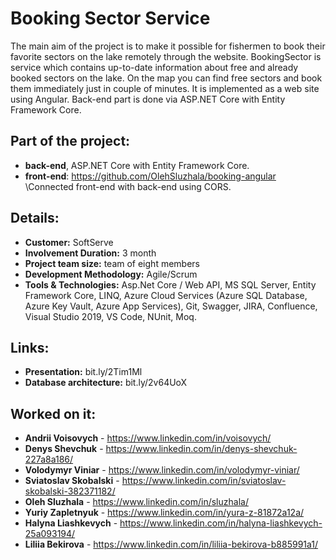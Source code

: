 # Booking Sector Service 
The main aim of the project is to make it possible for fishermen to book their favorite sectors on the lake remotely through the website. BookingSector is service which contains up-to-date information about free and already booked sectors on the lake. On the map you can find free sectors and book them immediately just in couple of minutes. It is implemented as a web site using Angular. Back-end part is done via ASP.NET Core with Entity Framework Core.

## Part of the project: 
  - **back-end**, ASP.NET Core with Entity Framework Core.
  - **front-end**: https://github.com/OlehSluzhala/booking-angular
 \Connected front-end with back-end using CORS.

## Details:
  - **Customer:** SoftServe
  - **Involvement Duration:** 3 month
  - **Project team size:** team of eight members
  - **Development Methodology:** Agile/Scrum
  - **Tools & Technologies:** 
  Asp.Net Core / Web API, MS SQL Server, Entity Framework Core, LINQ, Azure Cloud Services (Azure SQL Database, Azure Key Vault, Azure App Services), Git, Swagger, JIRA, Confluence, Visual Studio 2019, VS Code, NUnit, Moq.

## Links:
  - **Presentation:** bit.ly/2Tim1Ml
  - **Database architecture:** bit.ly/2v64UoX
  
## Worked on it:
  - **Andrii Voisovych** - https://www.linkedin.com/in/voisovych/
  - **Denys Shevchuk** - https://www.linkedin.com/in/denys-shevchuk-227a8a186/
  - **Volodymyr Viniar** - https://www.linkedin.com/in/volodymyr-viniar/
  - **Sviatoslav Skobalski** - https://www.linkedin.com/in/sviatoslav-skobalski-382371182/
  - **Oleh Sluzhala** - https://www.linkedin.com/in/sluzhala/
  - **Yuriy Zapletnyuk** - https://www.linkedin.com/in/yura-z-81872a12a/
  - **Halyna Liashkevych** - https://www.linkedin.com/in/halyna-liashkevych-25a093194/
  - **Liliia Bekirova** - https://www.linkedin.com/in/liliia-bekirova-b885991a1/

  
  


